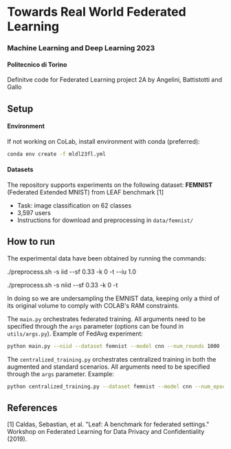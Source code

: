 # Towards Real World Federated Learning
### Machine Learning and Deep Learning 2023
#### Politecnico di Torino
Definitve code for Federated Learning project 2A by Angelini, Battistotti and Gallo

## Setup
#### Environment
If not working on CoLab, install environment with conda (preferred): 
```bash 
conda env create -f mldl23fl.yml
```

#### Datasets
The repository supports experiments on the following dataset:
  **FEMNIST** (Federated Extended MNIST) from LEAF benchmark [1]
   - Task: image classification on 62 classes
   - 3,597 users
   - Instructions for download and preprocessing in ```data/femnist/``` 

## How to run
The experimental data have been obtained by running the commands: 

./preprocess.sh -s iid --sf 0.33 -k 0 -t --iu 1.0


./preprocess.sh -s niid --sf 0.33 -k 0 -t


In doing so we are undersampling the EMNIST data, keeping only a third of its 
original volume to comply with COLAB's RAM constraints.



The ```main.py``` orchestrates federated training. All arguments need to be specified through the ```args``` parameter (options can be found in ```utils/args.py```).
Example of FedAvg experiment:

```bash
python main.py --niid --dataset femnist --model cnn --num_rounds 1000 --num_epochs 5 --clients_per_round 10 --client_selection poc
```



The ```centralized_training.py``` orchestrates centralized training in both the augmented and standard scenarios. 
All arguments need to be specified through the ```args``` parameter. Example:
```bash
python centralized_training.py --dataset femnist --model cnn --num_epochs 5 --lr 0.01
```


## References
[1] Caldas, Sebastian, et al. "Leaf: A benchmark for federated settings." Workshop on Federated Learning for Data Privacy and Confidentiality (2019). 